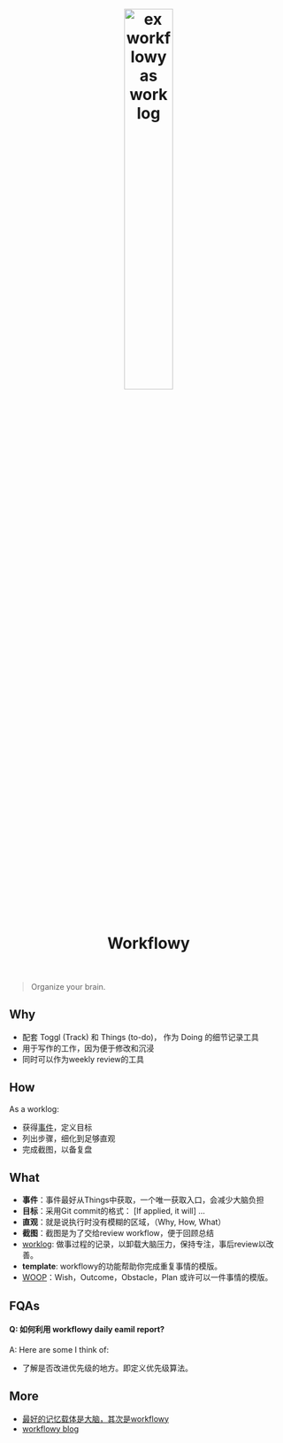 <h1 align="center">
<br>
	<a href="https://workflowy.com/s/if-applied-it-will-f/ACtMKLM9u6lRWczC">
  <img src="https://i.imgur.com/zSpsZMK.png" alt="ex workflowy as work log" width=42%">
  </a>
  <br><br>
Workflowy
  <br><br>
</h1>

> Organize your brain.



## Why

* 配套 Toggl (Track) 和 Things (to-do)， 作为 Doing 的细节记录工具
* 用于写作的工作，因为便于修改和沉浸
* 同时可以作为weekly review的工具

## How 

As a worklog:

* 获得[事件](https://workflowy.com/s/if-applied-it-will-f/ACtMKLM9u6lRWczC)，定义目标
* 列出步骤，细化到足够直观
* 完成截图，以备复盘

## What

* **事件**：事件最好从Things中获取，一个唯一获取入口，会减少大脑负担
* **目标**：采用Git commit的格式： [If applied, it will] ...
* **直观**：就是说执行时没有模糊的区域，（Why, How, What）
* **截图**：截图是为了交给review workflow，便于回顾总结
* [worklog](https://workflowy.com/s/commit/BTm9ByU1cPthxttg): 做事过程的记录，以卸载大脑压力，保持专注，事后review以改善。
* **template**: workflowy的功能帮助你完成重复事情的模版。
* [WOOP](https://woopmylife.org/en/home)：Wish，Outcome，Obstacle，Plan 或许可以一件事情的模版。


## FQAs

#### Q: 如何利用 workflowy daily eamil report?

A: Here are some I think of:

* 了解是否改进优先级的地方。即定义优先级算法。

## More 

* [最好的记忆载体是大脑，其次是workflowy](http://snip.ly/ahoo3#https://workflowy.com/invite/f05c925.emlx)
* [workflowy blog](https://blog.workflowy.com/)